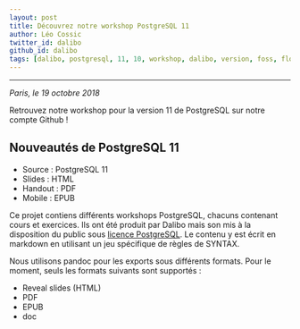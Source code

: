```yaml
---
layout: post
title: Découvrez notre workshop PostgreSQL 11
author: Léo Cossic
twitter_id: dalibo
github_id: dalibo
tags: [dalibo, postgresql, 11, 10, workshop, dalibo, version, foss, floss, 2018]
---
```


---

*Paris, le 19 octobre 2018*

Retrouvez notre workshop pour la version 11 de PostgreSQL sur notre compte Github !

<!--MORE-->

## Nouveautés de PostgreSQL 11

  * Source : PostgreSQL 11
  * Slides : HTML
  * Handout : PDF
  * Mobile : EPUB


Ce projet contiens différents workshops PostgreSQL, chacuns contenant cours et exercices. Ils ont été produit par Dalibo mais son mis à la disposition du public sous [licence PostgreSQL](https://github.com/dalibo/workshops/blob/master/LICENSE.md).
Le contenu y est écrit en markdown en utilisant un jeu spécifique de règles de SYNTAX.

Nous utilisons pandoc pour les exports sous différents formats. Pour le moment, seuls les formats suivants sont supportés :
   * Reveal slides (HTML)
   * PDF
   * EPUB
   * doc

